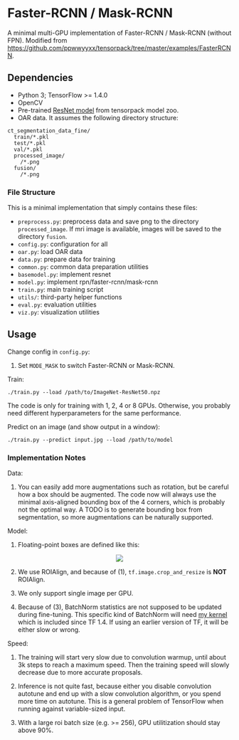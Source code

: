 # Faster-RCNN / Mask-RCNN
A minimal multi-GPU implementation of Faster-RCNN / Mask-RCNN (without FPN).
Modified from https://github.com/ppwwyyxx/tensorpack/tree/master/examples/FasterRCNN.


## Dependencies
+ Python 3; TensorFlow >= 1.4.0
+ OpenCV
+ Pre-trained [ResNet model](https://goo.gl/6XjK9V) from tensorpack model zoo.
+ OAR data. It assumes the following directory structure:
```
ct_segmentation_data_fine/
  train/*.pkl
  test/*.pkl
  val/*.pkl
  processed_image/
    /*.png
  fusion/
    /*.png
```

### File Structure
This is a minimal implementation that simply contains these files:
+ `preprocess.py`: preprocess data and save png to the directory `processed_image`. If mri image is available, images will be saved to the directory `fusion`.
+ `config.py`: configuration for all
+ `oar.py`: load OAR data
+ `data.py`: prepare data for training
+ `common.py`: common data preparation utilities
+ `basemodel.py`: implement resnet
+ `model.py`: implement rpn/faster-rcnn/mask-rcnn
+ `train.py`: main training script
+ `utils/`: third-party helper functions
+ `eval.py`: evaluation utilities
+ `viz.py`: visualization utilities

## Usage
Change config in `config.py`:
1. Set `MODE_MASK` to switch Faster-RCNN or Mask-RCNN.

Train:
```
./train.py --load /path/to/ImageNet-ResNet50.npz
```
The code is only for training with 1, 2, 4 or 8 GPUs.
Otherwise, you probably need different hyperparameters for the same performance.

Predict on an image (and show output in a window):
```
./train.py --predict input.jpg --load /path/to/model
```

### Implementation Notes

Data:

1. You can easily add more augmentations such as rotation, but be careful how a box should be
	 augmented. The code now will always use the minimal axis-aligned bounding box of the 4 corners,
	 which is probably not the optimal way.
	 A TODO is to generate bounding box from segmentation, so more augmentations can be naturally supported.

Model:

1. Floating-point boxes are defined like this:

<p align="center"> <img src="https://user-images.githubusercontent.com/1381301/31527740-2f1b38ce-af84-11e7-8de1-628e90089826.png"> </p>

2. We use ROIAlign, and because of (1), `tf.image.crop_and_resize` is __NOT__ ROIAlign.

3. We only support single image per GPU.

4. Because of (3), BatchNorm statistics are not supposed to be updated during fine-tuning.
	 This specific kind of BatchNorm will need [my kernel](https://github.com/tensorflow/tensorflow/pull/12580)
	 which is included since TF 1.4. If using an earlier version of TF, it will be either slow or wrong.

Speed:

1. The training will start very slow due to convolution warmup, until about 3k steps to reach a maximum speed.
	 Then the training speed will slowly decrease due to more accurate proposals.

2. Inference is not quite fast, because either you disable convolution autotune and end up with
	 a slow convolution algorithm, or you spend more time on autotune.
	 This is a general problem of TensorFlow when running against variable-sized input.

3. With a large roi batch size (e.g. >= 256), GPU utilitization should stay above 90%.

